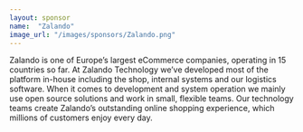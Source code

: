 ```yaml
---
layout: sponsor
name:  "Zalando"
image_url: "/images/sponsors/Zalando.png"
---
```

Zalando is one of Europe’s largest eCommerce companies, operating in 15 countries so far. At Zalando Technology we’ve developed most of the platform in-house including the shop, internal systems and our logistics software. When it comes to development and system operation we mainly use open source solutions and work in small, flexible teams. Our technology teams create Zalando’s outstanding online shopping experience, which millions of customers enjoy every day.
